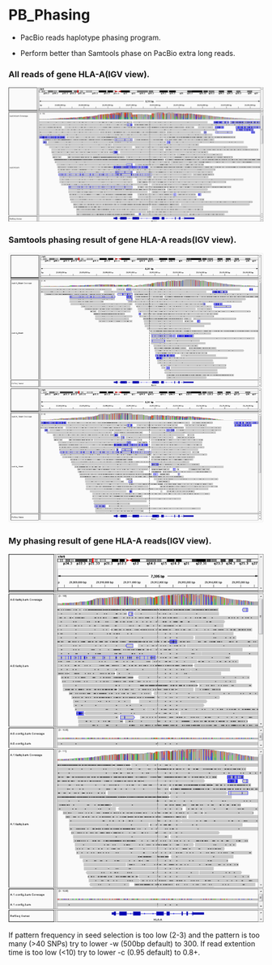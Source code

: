 # PB_Phasing

- PacBio reads haplotype phasing program.

- Perform better than Samtools phase on PacBio extra long reads.

### All reads of gene HLA-A(IGV view).
![All reads in gene HLA-A](./workFlow/HLA-all.png)

### Samtools phasing result of gene HLA-A reads(IGV view).
![Samtools phase](workFlow/HLA-A_SAMtools.png)

### My phasing result of gene HLA-A reads(IGV view).
![my phase](workFlow/HLA-A_my.png)

If pattern frequency in seed selection is too low (2-3) and the pattern is too many (>40 SNPs) try to lower -w (500bp default) to 300.
If read extention time is too low (<10) try to lower -c (0.95 default) to 0.8+.
